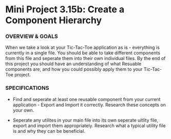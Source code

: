 # Mini Project 3.15b: Create a Component Hierarchy

### OVERVIEW & GOALS
 
When we take a look at your Tic-Tac-Toe application as is  - everything is currently in a single file. You should be able to take different components from this file and seperate them into their own individual files. By the end of this project you should have an understanding of what Resuable components are, and how you could possibly apply them to your Tic-Tac-Toe project. 

### SPECIFICATIONS

* Find and seperate at least one reusable component from your current application - Export and Import it correctly. Research these concepts on your own.

* Seperate any utilites in your main file into its own seperate uitlity file, export and import them appropriately. Research what a typical utility file is and why they can be beneficial. 